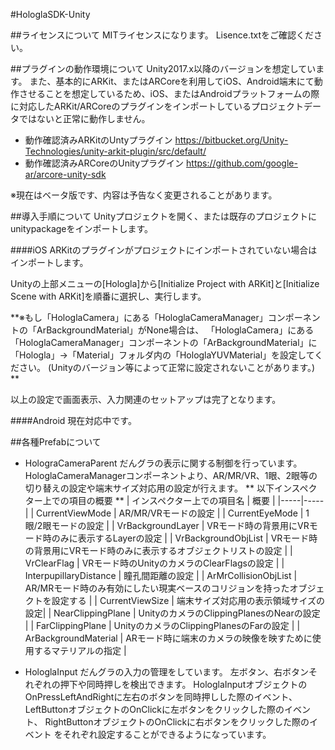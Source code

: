 #HologlaSDK-Unity

##ライセンスについて
MITライセンスになります。
Lisence.txtをご確認ください。

##プラグインの動作環境について
Unity2017.x以降のバージョンを想定しています。
また、基本的にARKit、またはARCoreを利用してiOS、Android端末にて動作させることを想定しているため、iOS、またはAndroidプラットフォームの際に対応したARKit/ARCoreのプラグインをインポートしているプロジェクトデータではないと正常に動作しません。
- 動作確認済みARKitのUntyプラグイン
https://bitbucket.org/Unity-Technologies/unity-arkit-plugin/src/default/
- 動作確認済みARCoreのUnityプラグイン
https://github.com/google-ar/arcore-unity-sdk

※現在はベータ版です、内容は予告なく変更されることがあります。

##導入手順について
Unityプロジェクトを開く、または既存のプロジェクトにunitypackageをインポートします。

####iOS
ARKitのプラグインがプロジェクトにインポートされていない場合はインポートします。

Unityの上部メニューの[Hologla]から[Initialize Project with ARKit]と[Initialize Scene with ARKit]を順番に選択し、実行します。

**※もし「HologlaCamera」にある「HologlaCameraManager」コンポーネントの「ArBackgroundMaterial」がNone場合は、
「HologlaCamera」にある「HologlaCameraManager」コンポーネントの「ArBackgroundMaterial」に「Hologla」→「Material」フォルダ内の「HologlaYUVMaterial」を設定してください。
(Unityのバージョン等によって正常に設定されないことがあります。)
**

以上の設定で画面表示、入力関連のセットアップは完了となります。

####Android
現在対応中です。



##各種Prefabについて
- HolograCameraParent
だんグラの表示に関する制御を行っています。
HologlaCameraManagerコンポーネントより、AR/MR/VR、1眼、2眼等の切り替えの設定や端末サイズ対応用の設定が行えます。
** 以下インスペクター上での項目の概要 **
| インスペクター上での項目名 | 概要 |
|-----|-----|
| CurrentViewMode | AR/MR/VRモードの設定 |
| CurrentEyeMode | 1眼/2眼モードの設定 |
| VrBackgroundLayer | VRモード時の背景用にVRモード時のみに表示するLayerの設定 |
| VrBackgroundObjList | VRモード時の背景用にVRモード時のみに表示するオブジェクトリストの設定 |
| VrClearFlag | VRモード時のUnityのカメラのClearFlagsの設定 |
| InterpupillaryDistance | 瞳孔間距離の設定 |
| ArMrCollisionObjList | AR/MRモード時のみ有効にしたい現実ベースのコリジョンを持ったオブジェクトを設定する |
| CurrentViewSize | 端末サイズ対応用の表示領域サイズの設定|
| NearClippingPlane | UnityのカメラのClippingPlanesのNearの設定 |
| FarClippingPlane | UnityのカメラのClippingPlanesのFarの設定 |
| ArBackgroundMaterial | ARモード時に端末のカメラの映像を映すために使用するマテリアルの指定 |

- HologlaInput
だんグラの入力の管理をしています。
左ボタン、右ボタンそれぞれの押下や同時押しを検出できます。
HologlaInputオブジェクトのOnPressLeftAndRightに左右のボタンを同時押しした際のイベント、
LeftButtonオブジェクトのOnClickに左ボタンをクリックした際のイベント、
RightButtonオブジェクトのOnClickに右ボタンをクリックした際のイベント
をそれぞれ設定することができるようになっています。
